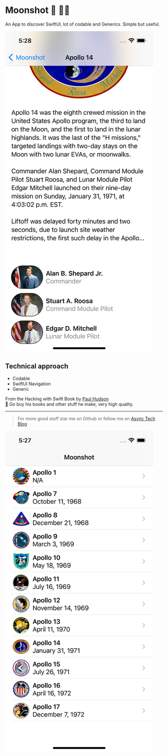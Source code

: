 # Moonshot 🌙 🧑‍🚀

An App to discover SwiftUI, lot of codable and Generics. Simple but useful.

![screenshot of the app](app2.png)

## Technical approach
* Codable
* SwiftUI Navigation
* Generic

From the Hacking with Swift Book by [Paul Hudson](https://github.com/twostraws)   
🤌 Go buy his books and other stuff he make, very high quality.

---
> For more good stuff star me on Github or follow me on [Async Tech Blog](https://blog.async-agency.com)

![screenshot of the app](app1.png)